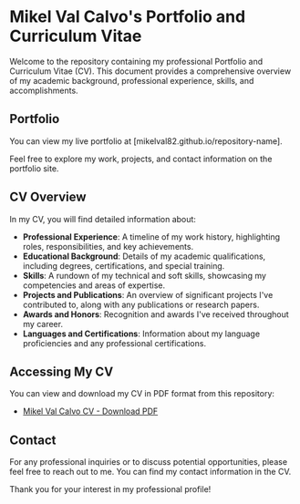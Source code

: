 # Mikel Val Calvo's Portfolio and Curriculum Vitae

Welcome to the repository containing my professional Portfolio and Curriculum Vitae (CV). This document provides a comprehensive overview of my academic background, professional experience, skills, and accomplishments.

## Portfolio

You can view my live portfolio at [mikelval82.github.io/repository-name].

Feel free to explore my work, projects, and contact information on the portfolio site.

## CV Overview

In my CV, you will find detailed information about:

- **Professional Experience**: A timeline of my work history, highlighting roles, responsibilities, and key achievements.
- **Educational Background**: Details of my academic qualifications, including degrees, certifications, and special training.
- **Skills**: A rundown of my technical and soft skills, showcasing my competencies and areas of expertise.
- **Projects and Publications**: An overview of significant projects I've contributed to, along with any publications or research papers.
- **Awards and Honors**: Recognition and awards I've received throughout my career.
- **Languages and Certifications**: Information about my language proficiencies and any professional certifications.

## Accessing My CV

You can view and download my CV in PDF format from this repository:

- [Mikel Val Calvo CV - Download PDF](./CV_Mikel_Val_Calvo.pdf)

## Contact

For any professional inquiries or to discuss potential opportunities, please feel free to reach out to me. You can find my contact information in the CV.

Thank you for your interest in my professional profile!
